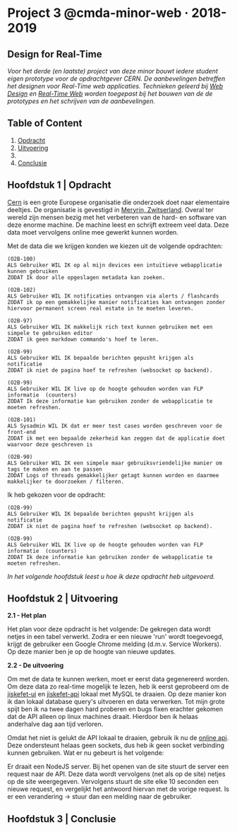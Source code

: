# Project 3 @cmda-minor-web · 2018-2019

## Design for Real-Time
_Voor het derde (en laatste) project van deze minor bouwt iedere student eigen prototype voor de opdrachtgever CERN. De aanbevelingen betreffen het designen voor Real-Time web applicaties. Technieken geleerd bij [Web Design](https://github.com/cmda-minor-web/web-design-1819) en [Real-Time Web](https://github.com/cmda-minor-web/real-time-web-1819) worden toegepast bij het bouwen van de de prototypes en het schrijven van de aanbevelingen._

## Table of Content
1. [Opdracht](#1)
2. [Uitvoering](#2)
3. [](#3)
4. [Conclusie](#4)

<a name="1"></a>

## Hoofdstuk 1 | Opdracht
[Cern](https://home.cern/) is een grote Europese organisatie die onderzoek doet naar elementaire deeltjes. De organisatie is gevestigd in [Meryrin, Zwitserland](https://www.google.nl/maps/place/CERN+Filtration+Plant/@46.2351765,6.0480437,15z/data=!4m8!1m2!2m1!1scern!3m4!1s0x0:0x1fba9665acdd729c!8m2!3d46.2296427!4d6.0532925?hl=nl). Overal ter wereld zijn mensen bezig met het verbeteren van de hard- en software van deze enorme machine. De machine leest en schrijft extreem veel data. Deze data moet vervolgens online mee gewerkt kunnen worden.

Met de data die we krijgen konden we kiezen uit de volgende opdrachten:
```
(O2B-100)
ALS Gebruiker WIL IK op al mijn devices een intuïtieve webapplicatie kunnen gebruiken
ZODAT Ik door alle opgeslagen metadata kan zoeken.

(O2B-102)
ALS Gebruiker WIL IK notificaties ontvangen via alerts / flashcards
ZODAT ik op een gemakkelijke manier notificaties kan ontvangen zonder hiervoor permanent screen real estate in te moeten leveren.

(O2B-97)
ALS Gebruiker WIL IK makkelijk rich text kunnen gebruiken met een simpele te gebruiken editor
ZODAT ik geen markdown commando's hoef te leren.

(O2B-99)
ALS Gebruiker WIL IK bepaalde berichten gepusht krijgen als notificatie
ZODAT ik niet de pagina hoef te refreshen (websocket op backend).

(O2B-99)
ALS Gebruiker WIL IK live op de hoogte gehouden worden van FLP informatie  (counters)
ZODAT Ik deze informatie kan gebruiken zonder de webapplicatie te moeten refreshen.

(O2B-101)
ALS Sysadmin WIL IK dat er meer test cases worden geschreven voor de front-end
ZODAT ik met een bepaalde zekerheid kan zeggen dat de applicatie doet waarvoor deze geschreven is

(O2B-90)
ALS Gebruiker WIL IK een simpele maar gebruiksvriendelijke manier om tags te maken en aan te passen
ZODAT Logs of threads gemakkelijker getagt kunnen worden en daarmee makkelijker te doorzoeken / filteren.
```

Ik heb gekozen voor de opdracht:
```
(O2B-99)
ALS Gebruiker WIL IK bepaalde berichten gepusht krijgen als notificatie
ZODAT ik niet de pagina hoef te refreshen (websocket op backend).

(O2B-99)
ALS Gebruiker WIL IK live op de hoogte gehouden worden van FLP informatie  (counters)
ZODAT Ik deze informatie kan gebruiken zonder de webapplicatie te moeten refreshen.
```

_In het volgende hoofdstuk leest u hoe ik deze opdracht heb uitgevoerd._

<a name="2"></a>

## Hoofdstuk 2 | Uitvoering
**2.1 - Het plan**

Het plan voor deze opdracht is het volgende: De gekregen data wordt netjes in een tabel verwerkt. Zodra er een nieuwe 'run' wordt toegevoegd, krijgt de gebruiker een Google Chrome melding (d.m.v. Service Workers). Op deze manier ben je op de hoogte van nieuwe updates.

**2.2 - De uitvoering**

Om met de data te kunnen werken, moet er eerst data gegenereerd worden. Om deze data zo real-time mogelijk te lezen, heb ik eerst geprobeerd om de [jiskefet-ui](https://github.com/SoftwareForScience/jiskefet-ui) en [jiskefet-api](https://github.com/SoftwareForScience/jiskefet-api) lokaal met MySQL te draaien. Op deze manier kon ik dan lokaal database query's uitvoeren en data verwerken. Tot mijn grote spijt ben ik na twee dagen hard proberen en bugs fixen erachter gekomen dat de API alleen op linux machines draait. Hierdoor ben ik helaas anderhalve dag aan tijd verloren.

Omdat het niet is gelukt de API lokaal te draaien, gebruik ik nu de [online api](http://cmd.jiskefet.io/). Deze ondersteunt helaas geen sockets, dus heb ik geen socket verbinding kunnen gebruiken. Wat er nu gebeurt is het volgende:

Er draait een NodeJS server. Bij het openen van de site stuurt de server een request naar de API. Deze data wordt vervolgens (net als op de site) netjes op de site weergegeven. Vervolgens stuurt de site elke 10 seconden een nieuwe request, en vergelijkt het antwoord hiervan met de vorige request. Is er een verandering -> stuur dan een melding naar de gebruiker.

<a name="4"></a>

## Hoofdstuk 3 | Conclusie

